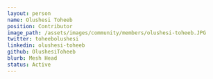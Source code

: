 ```yaml
---
layout: person
name: Olushesi Toheeb
position: Contributor
image_path: /assets/images/community/members/olushesi-toheeb.JPG
twitter: toheebolushesi
linkedin: olushesi-toheeb
github: OlushesiToheeb
blurb: Mesh Head
status: Active
---
```

